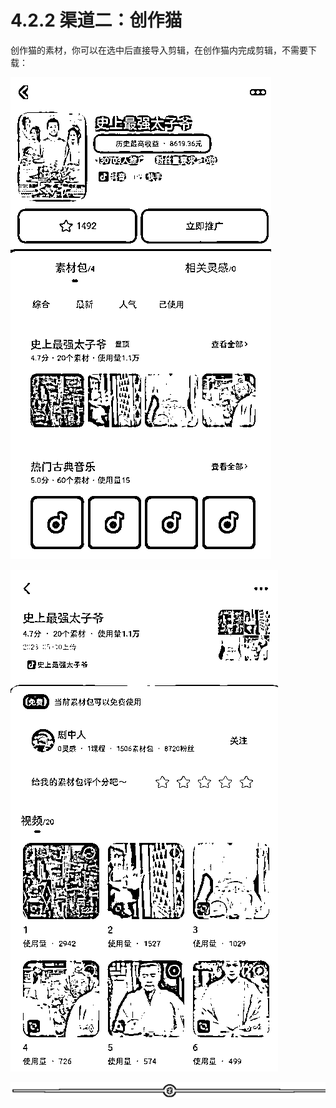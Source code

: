 # 4.2.2 渠道二：创作猫

创作猫的素材，你可以在选中后直接导入剪辑，在创作猫内完成剪辑，不需要下载：

![](img/9a6830bdcd128b5ea7469a30fb21f041.png)

![](img/66c0d7f7929a90f2fc27414b3b6e22e4.png)

![](img/e3f2879ffbe01683a4abd019b77011d8.png)